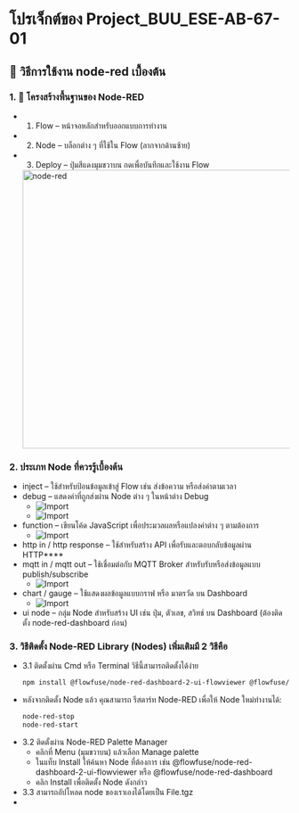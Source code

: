 # โปรเจ็กต์ของ Project_BUU_ESE-AB-67-01

## 📌 วิธีการใช้งาน node-red เบื้องต้น

### 1. 🧩 โครงสร้างพื้นฐานของ Node-RED
-  1. Flow – หน้าจอหลักสำหรับออกแบบการทำงาน
-  2. Node – บล็อกต่าง ๆ ที่ใช้ใน Flow (ลากจากด้านซ้าย)
-  3. Deploy – ปุ่มสีแดงมุมขวาบน กดเพื่อบันทึกและใช้งาน Flow
   <img src="https://drive.google.com/uc?export=view&id=100xmO36Ny5Sc0qi3kkQ3k9V30Qrk267A" alt="node-red" width="500"/>

### 2. ประเภท Node ที่ควรรู้เบื้องต้น
- inject – ใช้สำหรับป้อนข้อมูลเข้าสู่ Flow เช่น ส่งข้อความ หรือส่งค่าตามเวลา
- debug – แสดงค่าที่ถูกส่งผ่าน Node ต่าง ๆ ในหน้าต่าง Debug
  - ![Import](https://drive.google.com/uc?export=view&id=1JccaxXu_MCrL2Hbjbv8aPMjsFAow5Ou0)
  - ![Import](https://drive.google.com/uc?export=view&id=1L5ckpMvxCG9jcydbMQTQQaZdeooCc7Ap)
- function – เขียนโค้ด JavaScript เพื่อประมวลผลหรือแปลงค่าต่าง ๆ ตามต้องการ
  - ![Import](https://drive.google.com/uc?export=view&id=1TuUj-ybIhrPVt9eHO_VS8pbn-4_tR3T4)
- http in / http response – ใช้สำหรับสร้าง API เพื่อรับและตอบกลับข้อมูลผ่าน HTTP****
- mqtt in / mqtt out – ใช้เชื่อมต่อกับ MQTT Broker สำหรับรับหรือส่งข้อมูลแบบ publish/subscribe
  - ![Import](https://drive.google.com/uc?export=view&id=1NUQDtxilnhCjpip2Z5rNwd8Q24VBuyEl)
- chart / gauge – ใช้แสดงผลข้อมูลแบบกราฟ หรือ มาตรวัด บน Dashboard
  - ![Import](https://drive.google.com/uc?export=view&id=1VFavbBYwSg6GfpRtQs_q1SkQqkhQFkLe)
- ui node – กลุ่ม Node สำหรับสร้าง UI เช่น ปุ่ม, ตัวเลข, สวิทช์ บน Dashboard (ต้องติดตั้ง node-red-dashboard ก่อน)
### 3. วิธีติดตั้ง Node-RED Library (Nodes) เพิ่มเติมมี 2 วิธีคือ
   - 3.1 ติดตั้งผ่าน Cmd หรือ Terminal วิธีนี้สามารถติดตั้งได้ง่าย
     ```bash
     npm install @flowfuse/node-red-dashboard-2-ui-flowviewer @flowfuse/node-red-dashboard-2-ui-iframe @flowfuse/node-red-dashboard-2-ui-led @flowfuse/node-red-dashboard
   - หลังจากติดตั้ง Node แล้ว คุณสามารถ รีสตาร์ท Node-RED เพื่อให้ Node ใหม่ทำงานได้:
     ```bash
     node-red-stop
     node-red-start
   - 3.2 ติดตั้งผ่าน Node-RED Palette Manager
      - คลิกที่ Menu (มุมขวาบน) แล้วเลือก Manage palette
      - ในแท็บ Install ให้ค้นหา Node ที่ต้องการ เช่น @flowfuse/node-red-dashboard-2-ui-flowviewer หรือ @flowfuse/node-red-dashboard
      - คลิก Install เพื่อติดตั้ง Node ดังกล่าว
   - 3.3 สามารถอัปโหลด node ของเราเองได้โดยเป็น File.tgz
   - 

